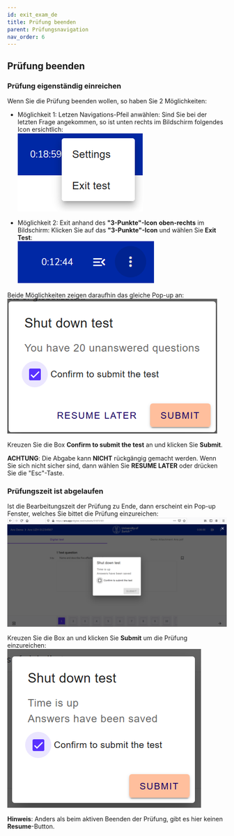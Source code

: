 ```yaml
---
id: exit_exam_de
title: Prüfung beenden
parent: Prüfungsnavigation
nav_order: 6
---
```


## Prüfung beenden

### Prüfung eigenständig einreichen

Wenn Sie die Prüfung beenden wollen, so haben Sie 2 Möglichkeiten:

* Möglichkeit 1: Letzen Navigations-Pfeil anwählen:
Sind Sie bei der letzten Frage angekommen, so ist unten rechts im Bildschirm folgendes Icon ersichtlich:  
[![Prüfung-exit](assets/exam-exittest.png)](assets/exam-exittest.png)

* Möglichkeit 2: Exit anhand des **"3-Punkte"-Icon** **oben-rechts** im Bildschirm:
Klicken Sie auf das **"3-Punkte"-Icon** und wählen Sie **Exit Test**:  
[![Prüfung-exit](assets/examsettings-icon.png)](assets/examsettings-icon.png)


Beide Möglichkeiten zeigen daraufhin das gleiche Pop-up an:
[![Prüfung-exit](assets/exam-exittestactive.png)](assets/exam-exittestactive.png)

Kreuzen Sie die Box **Confirm to submit the test** an und klicken Sie **Submit**.

**ACHTUNG**: Die Abgabe kann **NICHT** rückgängig gemacht werden. Wenn Sie sich nicht sicher sind, dann wählen Sie **RESUME LATER** oder drücken Sie die "Esc"-Taste.


### Prüfungszeit ist abgelaufen

Ist die Bearbeitungszeit der Prüfung zu Ende, dann erscheint ein Pop-up Fenster, welches Sie bittet die Prüfung einzureichen:
[![Prüfung-exit](assets/exam-submit-popup.png)](assets/exam-submit-popup.png)

Kreuzen Sie die Box an und klicken Sie **Submit** um die Prüfung einzureichen:
[![Prüfung-exit](assets/exam-submitpopup-tickbox.png)](assets/exam-submitpopup-tickbox.png)


**Hinweis**: Anders als beim aktiven Beenden der Prüfung, gibt es hier keinen **Resume**-Button.
